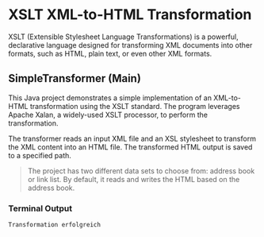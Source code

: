 # XSLT XML-to-HTML Transformation

XSLT (Extensible Stylesheet Language Transformations) is a powerful, declarative language designed for transforming XML documents into other formats, such as HTML, plain text, or even other XML formats.

## SimpleTransformer (Main)

This Java project demonstrates a simple implementation of an XML-to-HTML transformation using the XSLT standard. The program leverages Apache Xalan, a widely-used XSLT processor, to perform the transformation.

The transformer reads an input XML file and an XSL stylesheet to transform the XML content into an HTML file. The transformed HTML output is saved to a specified path.

> The project has two different data sets to choose from: address book or link list. By default, it reads and writes the HTML based on the address book.

### Terminal Output

```
Transformation erfolgreich
```
